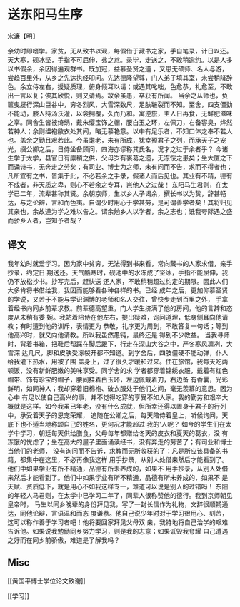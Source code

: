 # 送东阳马生序

宋濂【明】

余幼时即嗜学。家贫，无从致书以观，每假借于藏书之家，手自笔录，计日以还。天大寒，砚冰坚，手指不可屈伸，弗之怠。录毕，走送之，不敢稍逾约。以是人多以书假余，余因得遍观群书。既加冠，益慕圣贤之道 ，又患无硕师、名人与游，尝趋百里外，从乡之先达执经叩问。先达德隆望尊，门人弟子填其室，未尝稍降辞色。余立侍左右，援疑质理，俯身倾耳以请；或遇其叱咄，色愈恭，礼愈至，不敢出一言以复；俟其欣悦，则又请焉。故余虽愚，卒获有所闻。
当余之从师也，负箧曳屣行深山巨谷中，穷冬烈风，大雪深数尺，足肤皲裂而不知。至舍，四支僵劲不能动，媵人持汤沃灌，以衾拥覆，久而乃和。寓逆旅，主人日再食，无鲜肥滋味之享。同舍生皆被绮绣，戴朱缨宝饰之帽，腰白玉之环，左佩刀，右备容臭，烨然若神人；余则缊袍敝衣处其间，略无慕艳意。以中有足乐者，不知口体之奉不若人也。盖余之勤且艰若此。今虽耄老，未有所成，犹幸预君子之列，而承天子之宠光，缀公卿之后，日侍坐备顾问，四海亦谬称其氏名，况才之过于余者乎？
今诸生学于太学，县官日有廪稍之供，父母岁有裘葛之遗，无冻馁之患矣；坐大厦之下而诵诗书，无奔走之劳矣；有司业、博士为之师，未有问而不告，求而不得者也；凡所宜有之书，皆集于此，不必若余之手录，假诸人而后见也。其业有不精，德有不成者，非天质之卑，则心不若余之专耳，岂他人之过哉！
东阳马生君则，在太学已二年，流辈甚称其贤。余朝京师，生以乡人子谒余，撰长书以为贽，辞甚畅达，与之论辨，言和而色夷。自谓少时用心于学甚劳，是可谓善学者矣！其将归见其亲也，余故道为学之难以告之。谓余勉乡人以学者，余之志也；诋我夸际遇之盛而骄乡人者，岂知予者哉？

## 译文

我年幼时就爱学习。因为家中贫穷，⽆法得到书来看，常向藏书的⼈家求借，亲⼿抄录，约定⽇ 期送还。天⽓酷寒时，砚池中的⽔冻成了坚冰，⼿指不能屈伸，我仍不放松抄书。抄写完后，赶快送 还⼈家，不敢稍稍超过约定的期限。因此⼈们⼤多肯将书借给我，我因⽽能够看各种各样的书。已经 成年之后，更加仰慕圣贤的学说，⼜苦于不能与学识渊博的⽼师和名⼈交往，曾快步⾛到百⾥之外， ⼿拿着经书向同乡前辈求教。前辈德⾼望重，门⼈学⽣挤满了他的房间，他的⾔辞和态度从未稍有委 婉。我站着陪侍在他左右，提出疑难，询问道理，低⾝侧⽿向他请教；有时遭到他的训斥，表情更为 恭敬，礼序更为周到，不敢答复⼀句话；等到他⾼兴时，就⼜向他请教。所以我虽然愚钝，最终还是 得到不少教益。
当我寻师时，背着书箱，把鞋后帮踩在脚后跟下，⾏⾛在深⼭⼤⾕之中，严冬寒风凛冽，⼤雪深 达⼏尺，脚和⽪肤受冻裂开都不知道。到学舍后，四肢僵硬不能动弹，仆⼈给我灌下热⽔，⽤被⼦围 盖⾝上，过了很久才暖和过来。住在旅馆，我每天吃两顿饭，没有新鲜肥嫩的美味享受。同学舍的求 学者都穿着锦绣⾐服，戴着有红⾊帽带、饰有珍宝的帽⼦，腰间挂着⽩⽟环，左边佩戴着⼑，右边备 有⾹囊，光彩鲜明，如同神⼈；我却穿着旧棉袍、破⾐服处于他们之间，毫⽆羡慕的意思。因为⼼中 有⾜以使⾃⼰⾼兴的事，并不觉得吃穿的享受不如⼈家。我的勤劳和艰⾟⼤概就是这样。如今我虽已年⽼，没有什么成就，但所幸还得以置⾝于君⼦的⾏列中，承受着天⼦的恩宠荣耀， 追随在公卿之后，每天陪侍着皇上，听候询问，天底下也不适当地称颂⾃⼰的姓名，更何况才能超过 我的'⼈呢？
如今的学⽣们在太学中学习，朝廷每天供给膳⾷，⽗母每年都赠给冬天的⽪⾐和夏天的葛⾐，没 有冻饿的忧虑了；坐在⾼⼤的屋⼦⾥⾯诵读经书，没有奔⾛的劳苦了；有司业和博⼠当他们的⽼师， 没有询问⽽不告诉，求教⽽⽆所收获的了；凡是所应该具备的书籍，都集中在这⾥，不必再像我这样 ⽤⼿抄录，从别⼈处借来然后才能看到了。他们中如果学业有所不精通，品德有所未养成的，如果不 ⽤⼿抄录，从别⼈处借来然后才能看到了。他们中如果学业有所不精通，品德有所未养成的，如果不 是天赋、资质低下，就是⽤⼼不如我这样专⼀，难道可以说是别⼈的过错吗！
东阳的年轻⼈马君则，在太学中已学习⼆年了，同辈⼈很称赞他的德⾏。我到京师朝见皇帝时， 马⽣以同乡晚辈的⾝份拜见我，写了⼀封长信作为礼物，⽂辞很顺畅通达，同他论辩，⾔语温和⽽态 度谦恭。他⾃⼰说少年时对于学习很⽤⼼、刻苦，这可以称作善于学习者吧！他将要回家拜见⽗母双 亲，我特地将⾃⼰治学的艰难告诉他。如果说我勉励同乡努⼒学习，则是我的志意；如果诋毁我夸耀 ⾃⼰遭遇之好⽽在同乡前骄傲，难道是了解我吗？

## Misc

[[黄国平博士学位论文致谢]]


[[学习]]

